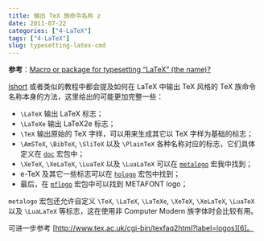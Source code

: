 ```yaml
---
title: 输出 TeX 族命令名称 z
date: 2011-07-22
categories: ["4-LaTeX"]
tags: ["4-LaTeX"]
slug: typesetting-latex-cmd
---
```


**参考**：[Macro or package for typesetting “LaTeX” (the name)?](https://tex.stackexchange.com/questions/23772/macro-or-package-for-typesetting-latex-the-name)

[lshort][1] 或者类似的教程中都会提及如何在 LaTeX 中输出 TeX 风格的 TeX 族命令名称本身的方法，这里给出的可能更加完整一些：

  - `\LaTeX` 输出 LaTeX 标志；
  - `\LaTeXe` 输出 LaTeX2e 标志；
  - `\TeX` 输出原始的 TeX 字样，可以用来生成其它以 TeX 字样为基础的标志；
  - `\AmSTeX`, `\BibTeX`, `\SliTeX` 以及 `\PlainTeX` 各种名称对应的标志，它们具体定义在 [`doc`][2] 宏包中；
  - `\XeTeX`, `\XeLaTeX`, `\LuaTeX` 以及 `\LuaLaTeX` 可以在 [`metalogo`][3] 宏我中找到；
  - e-TeX 及其它一些标志可以在 [`hologo`][4] 宏包中找到；
  - 最后，在 [`mflogo`][5] 宏包中可以找到 METAFONT logo；

`metalogo` 宏包还允许自定义 `\TeX`, `\LaTeX`, `\LaTeXe`, `\XeTeX`, `\XeLaTeX`, `\LuaTeX` 以及 `\LuaLaTeX` 等标志，这在使用非 Computer Modern 族字体时会比较有用。

可进一步参考 [http://www.tex.ac.uk/cgi-bin/texfaq2html?label=logos][6]。

  [1]: http://ctan.org/pkg/lshort
  [2]: http://ctan.org/pkg/doc
  [3]: http://ctan.org/pkg/metalogo
  [4]: http://ctan.org/pkg/hologo
  [5]: http://ctan.org/pkg/mflogo
  [6]: http://www.tex.ac.uk/cgi-bin/texfaq2html?label=logos